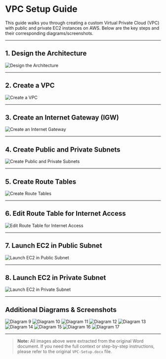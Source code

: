 # VPC Setup Guide

This guide walks you through creating a custom Virtual Private Cloud (VPC) with public and private EC2 instances on AWS. Below are the key steps and their corresponding diagrams/screenshots.

---

## 1. Design the Architecture

![Design the Architecture](VPC-SETUP-IMAGES/word/media/image1.png)

---

## 2. Create a VPC

![Create a VPC](VPC-SETUP-IMAGES/word/media/image2.png)

---

## 3. Create an Internet Gateway (IGW)

![Create an Internet Gateway](VPC-SETUP-IMAGES/word/media/image3.png)

---

## 4. Create Public and Private Subnets

![Create Public and Private Subnets](VPC-SETUP-IMAGES/word/media/image4.png)

---

## 5. Create Route Tables

![Create Route Tables](VPC-SETUP-IMAGES/word/media/image5.png)

---

## 6. Edit Route Table for Internet Access

![Edit Route Table for Internet Access](VPC-SETUP-IMAGES/word/media/image6.png)

---

## 7. Launch EC2 in Public Subnet

![Launch EC2 in Public Subnet](VPC-SETUP-IMAGES/word/media/image7.png)

---

## 8. Launch EC2 in Private Subnet

![Launch EC2 in Private Subnet](VPC-SETUP-IMAGES/word/media/image8.png)

---

## Additional Diagrams & Screenshots

![Diagram 9](VPC-SETUP-IMAGES/word/media/image9.png)
![Diagram 10](VPC-SETUP-IMAGES/word/media/image10.png)
![Diagram 11](VPC-SETUP-IMAGES/word/media/image11.png)
![Diagram 12](VPC-SETUP-IMAGES/word/media/image12.png)
![Diagram 13](VPC-SETUP-IMAGES/word/media/image13.png)
![Diagram 14](VPC-SETUP-IMAGES/word/media/image14.png)
![Diagram 15](VPC-SETUP-IMAGES/word/media/image15.png)
![Diagram 16](VPC-SETUP-IMAGES/word/media/image16.png)
![Diagram 17](VPC-SETUP-IMAGES/word/media/image17.png)


---

> **Note:** All images above were extracted from the original Word document. If you need the full context or step-by-step instructions, please refer to the original `VPC-Setup.docx` file. 